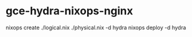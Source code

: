 gce-hydra-nixops-nginx
=====================

nixops create ./logical.nix ./physical.nix -d hydra
nixops deploy -d hydra
